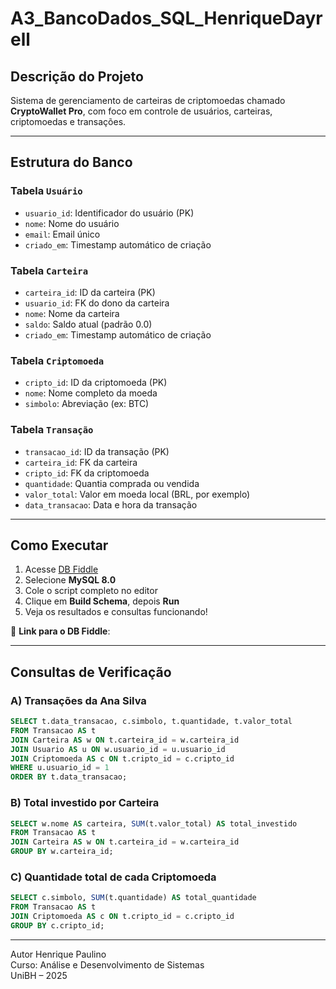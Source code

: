 # A3_BancoDados_SQL_HenriqueDayrell

##  Descrição do Projeto
Sistema de gerenciamento de carteiras de criptomoedas chamado **CryptoWallet Pro**, com foco em controle de usuários, carteiras, criptomoedas e transações.

---

##  Estrutura do Banco

### Tabela `Usuário`
- `usuario_id`: Identificador do usuário (PK)
- `nome`: Nome do usuário
- `email`: Email único
- `criado_em`: Timestamp automático de criação

### Tabela `Carteira`
- `carteira_id`: ID da carteira (PK)
- `usuario_id`: FK do dono da carteira
- `nome`: Nome da carteira
- `saldo`: Saldo atual (padrão 0.0)
- `criado_em`: Timestamp automático de criação

### Tabela `Criptomoeda`
- `cripto_id`: ID da criptomoeda (PK)
- `nome`: Nome completo da moeda
- `simbolo`: Abreviação (ex: BTC)

### Tabela `Transação`
- `transacao_id`: ID da transação (PK)
- `carteira_id`: FK da carteira
- `cripto_id`: FK da criptomoeda
- `quantidade`: Quantia comprada ou vendida
- `valor_total`: Valor em moeda local (BRL, por exemplo)
- `data_transacao`: Data e hora da transação

---

## Como Executar

1. Acesse [DB Fiddle](https://www.db-fiddle.com)
2. Selecione **MySQL 8.0**
3. Cole o script completo no editor
4. Clique em **Build Schema**, depois **Run**
5. Veja os resultados e consultas funcionando!

📎 **Link para o DB Fiddle**:  

---

## Consultas de Verificação

### A) Transações da Ana Silva

```sql
SELECT t.data_transacao, c.simbolo, t.quantidade, t.valor_total
FROM Transacao AS t
JOIN Carteira AS w ON t.carteira_id = w.carteira_id
JOIN Usuario AS u ON w.usuario_id = u.usuario_id
JOIN Criptomoeda AS c ON t.cripto_id = c.cripto_id
WHERE u.usuario_id = 1
ORDER BY t.data_transacao;
```

### B) Total investido por Carteira

```sql
SELECT w.nome AS carteira, SUM(t.valor_total) AS total_investido
FROM Transacao AS t
JOIN Carteira AS w ON t.carteira_id = w.carteira_id
GROUP BY w.carteira_id;
```
### C) Quantidade total de cada Criptomoeda

```sql
SELECT c.simbolo, SUM(t.quantidade) AS total_quantidade
FROM Transacao AS t
JOIN Criptomoeda AS c ON t.cripto_id = c.cripto_id
GROUP BY c.cripto_id;
```

---

Autor Henrique Paulino  
Curso: Análise e Desenvolvimento de Sistemas  
UniBH – 2025  
